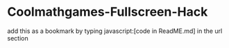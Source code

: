 # Coolmathgames-Fullscreen-Hack
add this as a bookmark by typing javascript:[code in ReadME.md] in the url section
